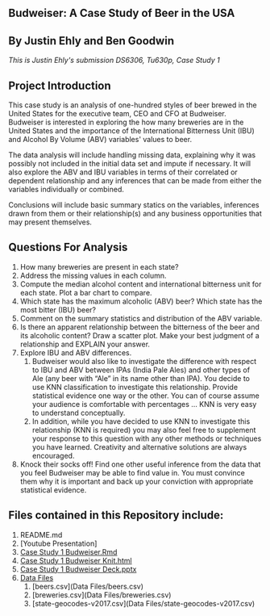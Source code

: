 Budweiser: A Case Study of Beer in the USA
---

## By Justin Ehly and Ben Goodwin
*This is Justin Ehly's submission*
*DS6306, Tu630p, Case Study 1*


## Project Introduction
This case study is an analysis of one-hundred styles of beer brewed in the United States for the executive team, CEO and CFO at Budweiser. Budweiser is interested in exploring the how many breweries are in the United States and the importance of the International Bitterness Unit (IBU) and Alcohol By Volume (ABV) variables' values to beer.  

The data analysis will include handling missing data, explaining why it was possibly not included in the initial data set and impute if necessary. It will also explore the ABV and IBU variables in terms of their correlated or dependent relationship and any inferences that can be made from either the variables individually or combined. 

Conclusions will include basic summary statics on the variables, inferences drawn from them or their relationship(s) and any business opportunities that may present themselves.

## Questions For Analysis
1.   How many breweries are present in each state?
2.   Address the missing values in each column.
3.   Compute the median alcohol content and international bitterness unit for each state. Plot a bar chart to compare.
4.   Which state has the maximum alcoholic (ABV) beer? Which state has the most bitter (IBU) beer?
5.   Comment on the summary statistics and distribution of the ABV variable.
6.   Is there an apparent relationship between the bitterness of the beer and its alcoholic content? Draw a scatter plot.  Make your best judgment of a relationship and EXPLAIN your answer.
7.  Explore IBU and ABV differences.
    1. Budweiser would also like to investigate the difference with respect to IBU and ABV between IPAs (India Pale Ales) and other types of Ale (any beer with “Ale” in its name other than IPA).  You decide to use KNN classification to investigate this relationship.  Provide statistical evidence one way or the other. You can of course assume your audience is comfortable with percentages … KNN is very easy to understand conceptually.
    2. In addition, while you have decided to use KNN to investigate this relationship (KNN is required) you may also feel free to supplement your response to this question with any other methods or techniques you have learned.  Creativity and alternative solutions are always encouraged.  
8. Knock their socks off!  Find one other useful inference from the data that you feel Budweiser may be able to find value in.  You must convince them why it is important and back up your conviction with appropriate statistical evidence. 


## Files contained in this Repository include:

1. README.md
2. [Youtube Presentation]
2. [Case Study 1 Budweiser.Rmd](Ehly_Goodwin_Case_Study_1_Final_DS6306_Tu630p.rmd)
3. [Case Study 1 Budweiser Knit.html](Ehly_Goodwin_Case_Study_1_knit_DS6306_Tu630p.html)
4. [Case Study 1 Budweiser Deck.pptx](Ehly_Goodwin_Case_Study_1_Final_DS6306_tu630p.pptx)
5. [Data Files](https://github.com/justinehly/Justin_Ehly_DS6306_Case_Study_1_Budweiser/tree/main/Data%20Files)
    1. [beers.csv](Data Files/beers.csv)
    2. [breweries.csv](Data Files/breweries.csv)
    3. [state-geocodes-v2017.csv](Data Files/state-geocodes-v2017.csv)
